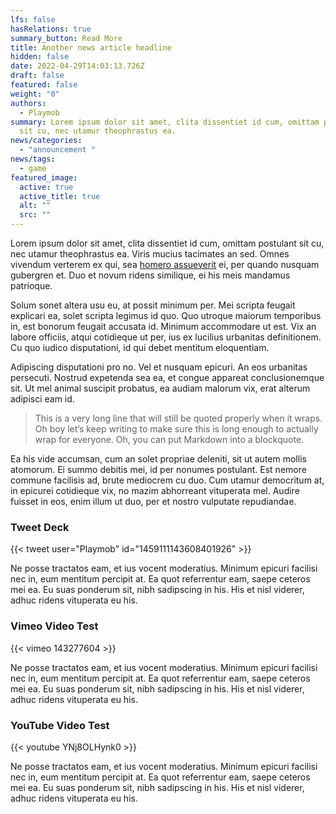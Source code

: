 ```yaml
---
lfs: false
hasRelations: true
summary_button: Read More
title: Another news article headline
hidden: false
date: 2022-04-29T14:03:13.726Z
draft: false
featured: false
weight: "0"
authors:
  - Playmob
summary: Lorem ipsum dolor sit amet, clita dissentiet id cum, omittam postulant
  sit cu, nec utamur theophrastus ea.
news/categories:
  - "announcement "
news/tags:
  - game
featured_image:
  active: true
  active_title: true
  alt: ""
  src: ""
---
```

Lorem ipsum dolor sit amet, clita dissentiet id cum, omittam postulant sit cu, nec utamur theophrastus ea. Viris mucius tacimates an sed. Omnes vivendum verterem ex qui, sea [homero assueverit](https://www.bbc.co.uk/) ei, per quando nusquam gubergren et. Duo et novum ridens similique, ei his meis mandamus patrioque.

Solum sonet altera usu eu, at possit minimum per. Mei scripta feugait explicari ea, solet scripta legimus id quo. Quo utroque maiorum temporibus in, est bonorum feugait accusata id. Minimum accommodare ut est. Vix an labore officiis, atqui cotidieque ut per, ius ex lucilius urbanitas definitionem. Cu quo iudico disputationi, id qui debet mentitum eloquentiam.

Adipiscing disputationi pro no. Vel et nusquam epicuri. An eos urbanitas persecuti. Nostrud expetenda sea ea, et congue appareat conclusionemque sit. Ut mel animal suscipit probatus, ea audiam malorum vix, erat alterum adipisci eam id.

> This is a very long line that will still be quoted properly when it wraps. Oh boy let’s keep writing to make sure this is long enough to actually wrap for everyone. Oh, you can put Markdown into a blockquote.

Ea his vide accumsan, cum an solet propriae deleniti, sit ut autem mollis atomorum. Ei summo debitis mei, id per nonumes postulant. Est nemore commune facilisis ad, brute mediocrem cu duo. Cum utamur democritum at, in epicurei cotidieque vix, no mazim abhorreant vituperata mel. Audire fuisset in eos, enim illum ut duo, per et nostro vulputate repudiandae.

### Tweet Deck

{{< tweet user="Playmob" id="1459111143608401926" >}}

Ne posse tractatos eam, et ius vocent moderatius. Minimum epicuri facilisi nec in, eum mentitum percipit at. Ea quot referrentur eam, saepe ceteros mei ea. Eu suas ponderum sit, nibh sadipscing in his. His et nisl viderer, adhuc ridens vituperata eu his.

### Vimeo Video Test

{{< vimeo 143277604 >}}

Ne posse tractatos eam, et ius vocent moderatius. Minimum epicuri facilisi nec in, eum mentitum percipit at. Ea quot referrentur eam, saepe ceteros mei ea. Eu suas ponderum sit, nibh sadipscing in his. His et nisl viderer, adhuc ridens vituperata eu his.

### YouTube Video Test

{{< youtube YNj8OLHynk0 >}}

Ne posse tractatos eam, et ius vocent moderatius. Minimum epicuri facilisi nec in, eum mentitum percipit at. Ea quot referrentur eam, saepe ceteros mei ea. Eu suas ponderum sit, nibh sadipscing in his. His et nisl viderer, adhuc ridens vituperata eu his.